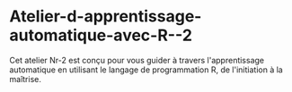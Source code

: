 # Atelier-d-apprentissage-automatique-avec-R--2
Cet atelier Nr-2 est conçu pour vous guider à travers l'apprentissage automatique en utilisant le langage de programmation R, de l'initiation à la maîtrise. 

